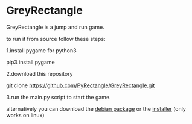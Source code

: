 # GreyRectangle
GreyRectangle is a jump and run game.

to run it from source follow these steps:

  1.install pygame for python3
  
  pip3 install pygame
  
  2.download this repository
  
  git clone https://github.com/PyRectangle/GreyRectangle.git
  
  3.run the main.py script to start the game.

alternatively you can download the [debian package](https://github.com/PyRectangle/GreyRectangle/files/1337809/GreyRectangle_0.0-1.zip) or the [installer](https://github.com/PyRectangle/GreyRectangle/files/1337823/GreyRectangleInstaller.zip) (only works on linux)
